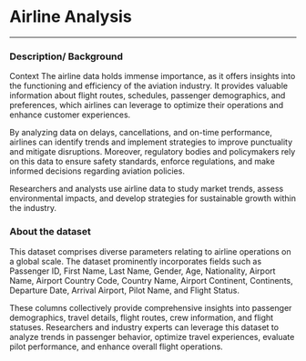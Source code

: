 # Airline Analysis
___

### Description/ Background
Context
The airline data holds immense importance, as it offers insights into the functioning and efficiency of the aviation industry. It provides valuable information about flight routes, schedules, passenger demographics, and preferences, which airlines can leverage to optimize their operations and enhance customer experiences. 

By analyzing data on delays, cancellations, and on-time performance, airlines can identify trends and implement strategies to improve punctuality and mitigate disruptions. Moreover, regulatory bodies and policymakers rely on this data to ensure safety standards, enforce regulations, and make informed decisions regarding aviation policies. 

Researchers and analysts use airline data to study market trends, assess environmental impacts, and develop strategies for sustainable growth within the industry.

### About the dataset
This dataset comprises diverse parameters relating to airline operations on a global scale. The dataset prominently incorporates fields such as Passenger ID, First Name, Last Name, Gender, Age, Nationality, Airport Name, Airport Country Code, Country Name, Airport Continent, Continents, Departure Date, Arrival Airport, Pilot Name, and Flight Status. 

These columns collectively provide comprehensive insights into passenger demographics, travel details, flight routes, crew information, and flight statuses. Researchers and industry experts can leverage this dataset to analyze trends in passenger behavior, optimize travel experiences, evaluate pilot performance, and enhance overall flight operations.
